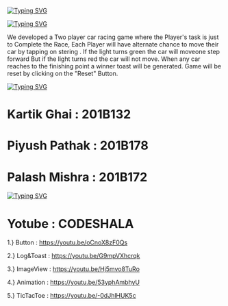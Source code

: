 [![Typing SVG](https://readme-typing-svg.herokuapp.com?size=40&color=4C8AF7&lines=Two+Player+Car+Race+Game+%5BAndroid%5D)](https://git.io/typing-svg)

[![Typing SVG](https://readme-typing-svg.herokuapp.com?lines=Project+Description)](https://git.io/typing-svg)

We developed a Two player car racing game where the Player's task is just to Complete the  Race,
Each Player will have alternate chance to move their car by tapping on stering .
If the light turns green the car will moveone step forward But if the light turns red the car will not move.
When any car reaches to the finishing point a winner toast will be generated. 
Game will be reset by clicking on the "Reset" Button.

[![Typing SVG](https://readme-typing-svg.herokuapp.com?color=49F750&lines=Contributors)](https://git.io/typing-svg)

# Kartik Ghai   : 201B132
# Piyush Pathak : 201B178
# Palash Mishra : 201B172

[![Typing SVG](https://readme-typing-svg.herokuapp.com?color=F72118&lines=References)](https://git.io/typing-svg)

# Yotube : CODESHALA

1.} Button     : https://youtu.be/oCnoX8zF0Qs

2.} Log&Toast  : https://youtu.be/G9mpVXhcrqk

3.} ImageView  : https://youtu.be/Hj5mvo8TuRo

4.} Animation  : https://youtu.be/53yphAmbhyU

5.} TicTacToe  : https://youtu.be/-0dJhlHUK5c
